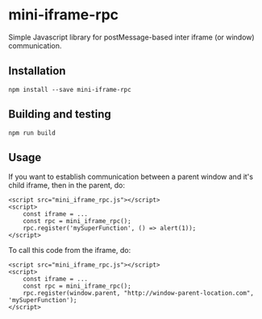 # mini-iframe-rpc

Simple Javascript library for postMessage-based inter iframe (or window) communication.

## Installation

    npm install --save mini-iframe-rpc

## Building and testing

    npm run build

## Usage

If you want to establish communication between a parent window and it's child iframe, then in the parent, do:

    <script src="mini_iframe_rpc.js"></script>
    <script>
        const iframe = ...
        const rpc = mini_iframe_rpc();
        rpc.register('mySuperFunction', () => alert(1));
    </script>

To call this code from the iframe, do:

    <script src="mini_iframe_rpc.js"></script>
    <script>
        const iframe = ...
        const rpc = mini_iframe_rpc();
        rpc.register(window.parent, "http://window-parent-location.com", 'mySuperFunction');
    </script>

